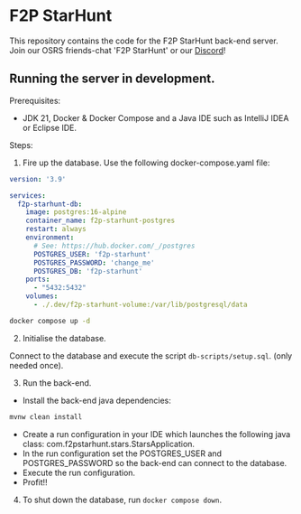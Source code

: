 # F2P StarHunt

This repository contains the code for the F2P StarHunt back-end server.
Join our OSRS friends-chat 'F2P StarHunt' or our [Discord](https://discord.gg/XcJBAUzgSt)!


## Running the server in development.

Prerequisites:
- JDK 21, Docker & Docker Compose and a Java IDE such as IntelliJ IDEA or Eclipse IDE.

Steps:
1. Fire up the database. Use the following docker-compose.yaml file:
```yaml
version: '3.9'

services:
  f2p-starhunt-db:
    image: postgres:16-alpine
    container_name: f2p-starhunt-postgres
    restart: always
    environment:
      # See: https://hub.docker.com/_/postgres
      POSTGRES_USER: 'f2p-starhunt'
      POSTGRES_PASSWORD: 'change_me'
      POSTGRES_DB: 'f2p-starhunt'
    ports:
      - "5432:5432"
    volumes:
      - ./.dev/f2p-starhunt-volume:/var/lib/postgresql/data
```

```sh
docker compose up -d
```

2. Initialise the database.

Connect to the database and execute the script `db-scripts/setup.sql`.
(only needed once).

3. Run the back-end.
- Install the back-end java dependencies:
```sh
mvnw clean install
```
- Create a run configuration in your IDE which launches the following java class:
com.f2pstarhunt.stars.StarsApplication.
- In the run configuration set the POSTGRES_USER and POSTGRES_PASSWORD so the back-end can connect to the database.
- Execute the run configuration.
- Profit!!

4. To shut down the database, run `docker compose down`.
